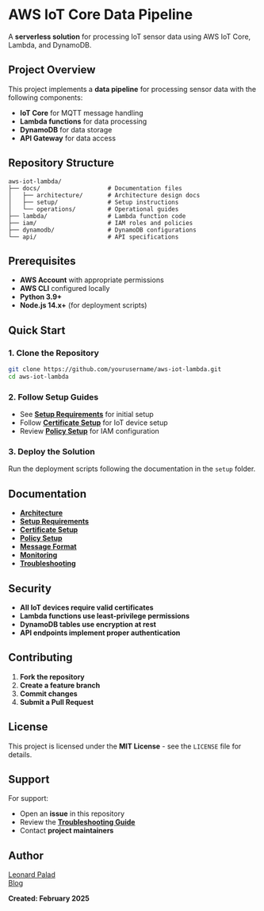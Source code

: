 # AWS IoT Core Data Pipeline

A **serverless solution** for processing IoT sensor data using AWS IoT Core, Lambda, and DynamoDB.

## Project Overview

This project implements a **data pipeline** for processing sensor data with the following components:

- **IoT Core** for MQTT message handling
- **Lambda functions** for data processing
- **DynamoDB** for data storage
- **API Gateway** for data access

## Repository Structure

```
aws-iot-lambda/
├── docs/                   # Documentation files
│   ├── architecture/       # Architecture design docs
│   ├── setup/              # Setup instructions
│   └── operations/         # Operational guides
├── lambda/                 # Lambda function code
├── iam/                    # IAM roles and policies
├── dynamodb/               # DynamoDB configurations
└── api/                    # API specifications
```

## Prerequisites

- **AWS Account** with appropriate permissions
- **AWS CLI** configured locally
- **Python 3.9+**
- **Node.js 14.x+** (for deployment scripts)

## Quick Start

### 1. Clone the Repository

```bash
git clone https://github.com/yourusername/aws-iot-lambda.git
cd aws-iot-lambda
```

### 2. Follow Setup Guides

- See **[Setup Requirements](./docs/setup/requirements.md)** for initial setup
- Follow **[Certificate Setup](./docs/setup/certificates.md)** for IoT device setup
- Review **[Policy Setup](./docs/setup/policy-setup.md)** for IAM configuration

### 3. Deploy the Solution

Run the deployment scripts following the documentation in the `setup` folder.

## Documentation

- **[Architecture](./docs/architecture/iot-core-setup.md)**
- **[Setup Requirements](./docs/setup/requirements.md)**
- **[Certificate Setup](./docs/setup/certificates.md)**
- **[Policy Setup](./docs/setup/policy-setup.md)**
- **[Message Format](./docs/operations/message-format.md)**
- **[Monitoring](./docs/operations/monitoring.md)**
- **[Troubleshooting](./docs/operations/troubleshooting.md)**

## Security

- **All IoT devices require valid certificates**
- **Lambda functions use least-privilege permissions**
- **DynamoDB tables use encryption at rest**
- **API endpoints implement proper authentication**

## Contributing

1. **Fork the repository**
2. **Create a feature branch**
3. **Commit changes**
4. **Submit a Pull Request**

## License

This project is licensed under the **MIT License** - see the `LICENSE` file for details.

## Support

For support:

- Open an **issue** in this repository
- Review the **[Troubleshooting Guide](./docs/operations/troubleshooting.md)**
- Contact **project maintainers**

## Author

[Leonard Palad](https://www.linkedin.com/in/leonardspalad/)  
[Blog](https://www.cloudhermit.com.au/)  

**Created: February 2025**
